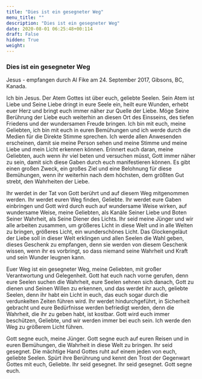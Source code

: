 ```yaml
---
title: "Dies ist ein gesegneter Weg"
menu_title: ""
description: "Dies ist ein gesegneter Weg"
date: 2020-08-01 06:25:48+00:114
draft: False
hidden: True
weight:
---
```

### Dies ist ein gesegneter Weg

Jesus - empfangen durch Al Fike am 24. September 2017, Gibsons, BC, Kanada.

Ich bin Jesus. Der Atem Gottes ist über euch, geliebte Seelen. Sein Atem ist Liebe und Seine Liebe dringt in eure Seele ein, heilt eure Wunden, erhebt euer Herz und bringt euch immer näher zur Quelle der Liebe. Möge Seine Berührung der Liebe euch weiterhin an diesen Ort des Einsseins, des tiefen Friedens und der wundersamen Freude bringen. Ich bin mit euch, meine Geliebten, ich bin mit euch in euren Bemühungen und ich werde durch die Medien für die Direkte Stimme sprechen. Ich werde allen Anwesenden erscheinen, damit sie meine Person sehen und meine Stimme und meine Liebe und mein Licht erkennen können. Erinnert euch daran, meine Geliebten, auch wenn ihr viel beten und versuchen müsst, Gott immer näher zu sein, damit sich diese Gaben durch euch manifestieren können. Es gibt einen großen Zweck, ein großes Ziel und eine Belohnung für diese Bemühungen, wenn ihr weiterhin nach dem höchsten, dem größten Gut strebt, den Wahrheiten der Liebe.

Ihr werdet in der Tat von Gott berührt und auf diesem Weg mitgenommen werden. Ihr werdet euren Weg finden, Geliebte. Ihr werdet eure Gaben einbringen und Gott wird durch euch auf wundersame Weise wirken, auf wundersame Weise, meine Geliebten, als Kanäle Seiner Liebe und Boten Seiner Wahrheit, als Seine Diener des Lichts. Ihr seid meine Jünger und wir alle arbeiten zusammen, um größeres Licht in diese Welt und in alle Welten zu bringen, größeres Licht, ein wunderschönes Licht. Das Glockengeläut der Liebe soll in dieser Welt erklingen und allen Seelen die Wahl geben, dieses Geschenk zu empfangen, denn sie werden von diesem Geschenk wissen, wenn ihr es vorbringt, so dass niemand seine Wahrheit und Kraft und sein Wunder leugnen kann.

Euer Weg ist ein gesegneter Weg, meine Geliebten, mit großer Verantwortung und Gelegenheit. Gott hat euch nach vorne gerufen, denn eure Seelen suchen die Wahrheit, eure Seelen sehnen sich danach, Gott zu dienen und Seinen Willen zu erkennen, und das werdet ihr auch, geliebte Seelen, denn ihr habt ein Licht in euch, das euch sogar durch die verdunkelten Zeiten führen wird. Ihr werdet hindurchgeführt, in Sicherheit gebracht und eure Bedürfnisse werden befriedigt werden, denn die Wahrheit, die ihr zu geben habt, ist kostbar. Gott wird euch immer beschützen, Geliebte, und wir werden immer bei euch sein. Ich werde den Weg zu größerem Licht führen.

Gott segne euch, meine Jünger. Gott segne euch auf euren Reisen und in euren Bemühungen, die Wahrheit in diese Welt zu bringen. Ihr seid gesegnet. Die mächtige Hand Gottes ruht auf einem jeden von euch, geliebte Seelen. Spürt ihre Berührung und kennt den Trost der Gegenwart Gottes mit euch, Geliebte. Ihr seid gesegnet. Ihr seid gesegnet. Gott segne euch.
